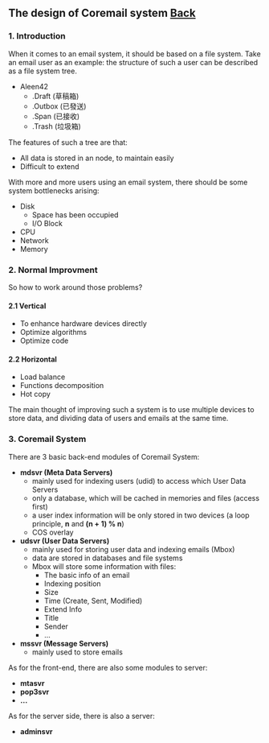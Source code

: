 ## The design of Coremail system	[Back](./../coremail.md)

### 1. Introduction

When it comes to an email system, it should be based on a file system. Take an email user as an example: the structure of such a user can be described as a file system tree.

- Aleen42
    - .Draft (草稿箱)
    - .Outbox (已發送)
    - .Span (已接收)
    - .Trash (垃圾箱)

The features of such a tree are that:

- All data is stored in an node, to maintain easily
- Difficult to extend

With more and more users using an email system, there should be some system bottlenecks arising:

- Disk
    - Space has been occupied
    - I/O Block
- CPU
- Network
- Memory

### 2. Normal Improvment

So how to work around those problems?

#### 2.1 Vertical

- To enhance hardware devices directly
- Optimize algorithms
- Optimize code

#### 2.2 Horizontal

- Load balance
- Functions decomposition
- Hot copy

The main thought of improving such a system is to use multiple devices to store data, and dividing data of users and emails at the same time.

### 3. Coremail System

There are 3 basic back-end modules of Coremail System:

- **mdsvr (Meta Data Servers)**
    - mainly used for indexing users (udid) to access which User Data Servers
    - only a database, which will be cached in memories and files (access first)
    - a user index information will be only stored in two devices (a loop principle, **n** and **(n + 1) % n**)
    - COS overlay
- **udsvr (User Data Servers)**
    - mainly used for storing user data and indexing emails (Mbox)
    - data are stored in databases and file systems
    - Mbox will store some information with files:
        - The basic info of an email
        - Indexing position
        - Size
        - Time (Create, Sent, Modified)
        - Extend Info
        - Title
        - Sender
        - ...
- **mssvr (Message Servers)**
    - mainly used to store emails


As for the front-end, there are also some modules to server:

- **mtasvr**
- **pop3svr**
- **...**

As for the server side, there is also a server:

- **adminsvr**
